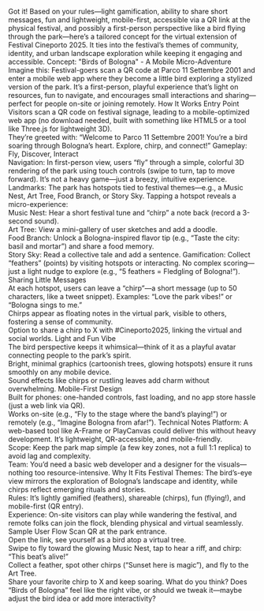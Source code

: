 Got it! Based on your rules—light gamification, ability to share short messages, fun and lightweight, mobile-first, accessible via a QR link at the physical festival, and possibly a first-person perspective like a bird flying through the park—here’s a tailored concept for the virtual extension of Festival Cineporto 2025. It ties into the festival’s themes of community, identity, and urban landscape exploration while keeping it engaging and accessible.
Concept: "Birds of Bologna" - A Mobile Micro-Adventure
Imagine this: Festival-goers scan a QR code at Parco 11 Settembre 2001 and enter a mobile web app where they become a little bird exploring a stylized version of the park. It’s a first-person, playful experience that’s light on resources, fun to navigate, and encourages small interactions and sharing—perfect for people on-site or joining remotely.
How It Works
Entry Point  
Visitors scan a QR code on festival signage, leading to a mobile-optimized web app (no download needed, built with something like HTML5 or a tool like Three.js for lightweight 3D).  
They’re greeted with: “Welcome to Parco 11 Settembre 2001! You’re a bird soaring through Bologna’s heart. Explore, chirp, and connect!”
Gameplay: Fly, Discover, Interact  
Navigation: In first-person view, users “fly” through a simple, colorful 3D rendering of the park using touch controls (swipe to turn, tap to move forward). It’s not a heavy game—just a breezy, intuitive experience.  
Landmarks: The park has hotspots tied to festival themes—e.g., a Music Nest, Art Tree, Food Branch, or Story Sky. Tapping a hotspot reveals a micro-experience:  
Music Nest: Hear a short festival tune and “chirp” a note back (record a 3-second sound).  
Art Tree: View a mini-gallery of user sketches and add a doodle.  
Food Branch: Unlock a Bologna-inspired flavor tip (e.g., “Taste the city: basil and mortar”) and share a food memory.  
Story Sky: Read a collective tale and add a sentence.
Gamification: Collect “feathers” (points) by visiting hotspots or interacting. No complex scoring—just a light nudge to explore (e.g., “5 feathers = Fledgling of Bologna!”).
Sharing Little Messages  
At each hotspot, users can leave a “chirp”—a short message (up to 50 characters, like a tweet snippet). Examples: “Love the park vibes!” or “Bologna sings to me.”  
Chirps appear as floating notes in the virtual park, visible to others, fostering a sense of community.  
Option to share a chirp to X with #Cineporto2025, linking the virtual and social worlds.
Light and Fun Vibe  
The bird perspective keeps it whimsical—think of it as a playful avatar connecting people to the park’s spirit.  
Bright, minimal graphics (cartoonish trees, glowing hotspots) ensure it runs smoothly on any mobile device.  
Sound effects like chirps or rustling leaves add charm without overwhelming.
Mobile-First Design  
Built for phones: one-handed controls, fast loading, and no app store hassle (just a web link via QR).  
Works on-site (e.g., “Fly to the stage where the band’s playing!”) or remotely (e.g., “Imagine Bologna from afar!”).
Technical Notes
Platform: A web-based tool like A-Frame or PlayCanvas could deliver this without heavy development. It’s lightweight, QR-accessible, and mobile-friendly.  
Scope: Keep the park map simple (a few key zones, not a full 1:1 replica) to avoid lag and complexity.  
Team: You’d need a basic web developer and a designer for the visuals—nothing too resource-intensive.
Why It Fits
Festival Themes: The bird’s-eye view mirrors the exploration of Bologna’s landscape and identity, while chirps reflect emerging rituals and stories.  
Rules: It’s lightly gamified (feathers), shareable (chirps), fun (flying!), and mobile-first (QR entry).  
Experience: On-site visitors can play while wandering the festival, and remote folks can join the flock, blending physical and virtual seamlessly.
Sample User Flow
Scan QR at the park entrance.  
Open the link, see yourself as a bird atop a virtual tree.  
Swipe to fly toward the glowing Music Nest, tap to hear a riff, and chirp: “This beat’s alive!”  
Collect a feather, spot other chirps (“Sunset here is magic”), and fly to the Art Tree.  
Share your favorite chirp to X and keep soaring.
What do you think? Does “Birds of Bologna” feel like the right vibe, or should we tweak it—maybe adjust the bird idea or add more interactivity?